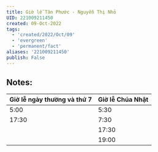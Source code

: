 ```yaml
---
title: Giờ lễ Tân Phước - Nguyễn Thị Nhỏ
UID: 221009211450
created: 09-Oct-2022
tags:
  - 'created/2022/Oct/09'
  - 'evergreen'
  - 'permanent/fact'
aliases: '221009211450'
publish: False
---
```

## Notes:

| Giờ lễ ngày thường và thứ 7 | Giờ lễ Chúa Nhật |
| --------------------------- | ---------------- |
| 5:00                        | 5:30             |
| 17:30                       | 7:30             |
|                             | 17:30            |
|                             | 19:00            |



